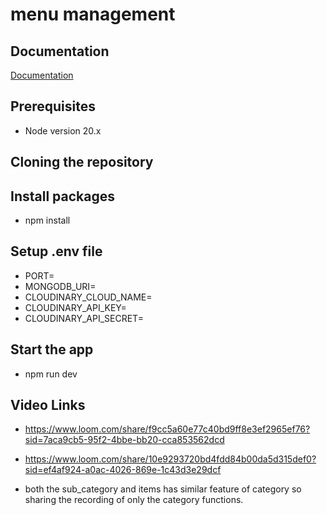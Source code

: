 # menu management

## Documentation

[Documentation](https://documenter.getpostman.com/view/29785161/2sA3JT4ei2)


## Prerequisites

- Node version 20.x
## Cloning the repository


## Install packages

- npm install
## Setup .env file

- PORT=
- MONGODB_URI=
- CLOUDINARY_CLOUD_NAME=
- CLOUDINARY_API_KEY=
- CLOUDINARY_API_SECRET=
## Start the app

- npm run dev
## Video Links

- https://www.loom.com/share/f9cc5a60e77c40bd9ff8e3ef2965ef76?sid=7aca9cb5-95f2-4bbe-bb20-cca853562dcd

- https://www.loom.com/share/10e9293720bd4fdd84b00da5d315def0?sid=ef4af924-a0ac-4026-869e-1c43d3e29dcf

- both the sub_category and items has similar feature of category so sharing the recording of only the category functions.
